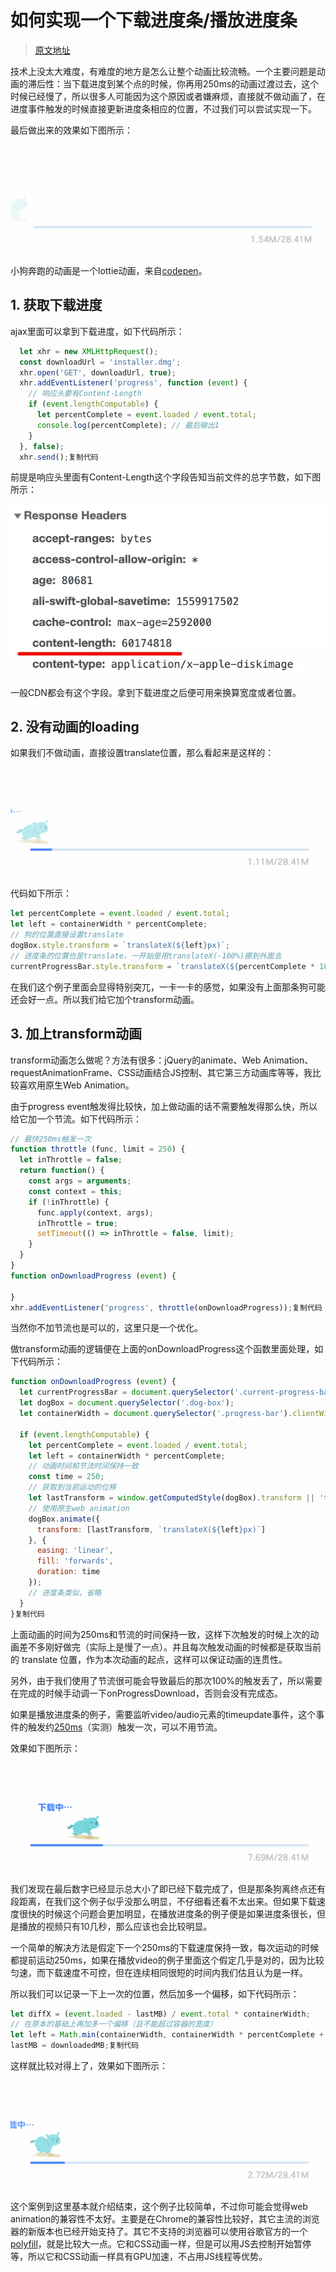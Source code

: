 # 如何实现一个下载进度条/播放进度条

> [原文地址](https://juejin.im/post/5cfcd4c5f265da1bb13f246e)

技术上没太大难度，有难度的地方是怎么让整个动画比较流畅。一个主要问题是动画的滞后性：当下载进度到某个点的时候，你再用250ms的动画过渡过去，这个时候已经慢了，所以很多人可能因为这个原因或者嫌麻烦，直接就不做动画了，在进度事件触发的时候直接更新进度条相应的位置，不过我们可以尝试实现一下。

最后做出来的效果如下图所示：

![img](assets/16b3b9f470f51ca5.gif)

小狗奔跑的动画是一个lottie动画，来自[codepen](https://link.juejin.im/?target=https%3A%2F%2Fcodepen.io%2Fairnan%2Fpen%2FPqerVo)。

## 1. 获取下载进度

ajax里面可以拿到下载进度，如下代码所示：

```js
  let xhr = new XMLHttpRequest();
  const downloadUrl = 'installer.dmg';
  xhr.open('GET', downloadUrl, true);
  xhr.addEventListener('progress', function (event) {
    // 响应头要有Content-Length
    if (event.lengthComputable) {
      let percentComplete = event.loaded / event.total;
      console.log(percentComplete); // 最后输出1
    }
  }, false);
  xhr.send();复制代码
```

前提是响应头里面有Content-Length这个字段告知当前文件的总字节数，如下图所示：

![img](assets/1)

一般CDN都会有这个字段。拿到下载进度之后便可用来换算宽度或者位置。

## 2. 没有动画的loading

如果我们不做动画，直接设置translate位置，那么看起来是这样的：

![img](assets/16b3b9f4722fe254.gif)

代码如下所示：

```js
let percentComplete = event.loaded / event.total;
let left = containerWidth * percentComplete;
// 狗的位置直接设置translate
dogBox.style.transform = `translateX(${left}px)`;
// 进度条的位置也是translate，一开始是用translateX(-100%)挪到外面去
currentProgressBar.style.transform = `translateX(${percentComplete * 100 - 100}%)`;复制代码
```

在我们这个例子里面会显得特别突兀，一卡一卡的感觉，如果没有上面那条狗可能还会好一点。所以我们给它加个transform动画。

## 3. 加上transform动画

transform动画怎么做呢？方法有很多：jQuery的animate、Web Animation、requestAnimationFrame、CSS动画结合JS控制、其它第三方动画库等等，我比较喜欢用原生Web Animation。

由于progress event触发得比较快，加上做动画的话不需要触发得那么快，所以给它加一个节流。如下代码所示：

```js
// 最快250ms触发一次
function throttle (func, limit = 250) {
  let inThrottle = false;
  return function() {
    const args = arguments;
    const context = this;
    if (!inThrottle) {
      func.apply(context, args);
      inThrottle = true;
      setTimeout(() => inThrottle = false, limit);
    }
  }
}
function onDownloadProgress (event) {

}
xhr.addEventListener('progress', throttle(onDownloadProgress));复制代码
```

当然你不加节流也是可以的，这里只是一个优化。

做transform动画的逻辑便在上面的onDownloadProgress这个函数里面处理，如下代码所示：

```js
function onDownloadProgress (event) {
  let currentProgressBar = document.querySelector('.current-progress-bar');
  let dogBox = document.querySelector('.dog-box');
  let containerWidth = document.querySelector('.progress-bar').clientWidth;

  if (event.lengthComputable) {
    let percentComplete = event.loaded / event.total;
    let left = containerWidth * percentComplete;
    // 动画时间和节流时间保持一致
    const time = 250;
    // 获取到当前运动的位移
    let lastTransform = window.getComputedStyle(dogBox).transform || 'translateX(0)';
    // 使用原生web animation
    dogBox.animate({
      transform: [lastTransform, `translateX(${left}px)`]
    }, {
      easing: 'linear',
      fill: 'forwards',
      duration: time
    });
    // 进度条类似，省略
  }
}复制代码
```

上面动画的时间为250ms和节流的时间保持一致，这样下次触发的时候上次的动画差不多刚好做完（实际上是慢了一点）。并且每次触发动画的时候都是获取当前的 translate 位置，作为本次动画的起点，这样可以保证动画的连贯性。

另外，由于我们使用了节流很可能会导致最后的那次100%的触发丢了，所以需要在完成的时候手动调一下onProgressDownload，否则会没有完成态。

如果是播放进度条的例子，需要监听video/audio元素的timeupdate事件，这个事件的触发约[250ms](https://link.juejin.im/?target=https%3A%2F%2Fdeveloper.mozilla.org%2Fzh-CN%2Fdocs%2FWeb%2FAPI%2FHTMLMediaElement%2Ftimeupdate_event)（实测）触发一次，可以不用节流。

效果如下图所示：

![img](assets/16b3b9f472f03c76.gif)

我们发现在最后数字已经显示总大小了即已经下载完成了，但是那条狗离终点还有段距离，在我们这个例子似乎没那么明显，不仔细看还看不太出来。但如果下载速度很快的时候这个问题会更加明显，在播放进度条的例子便是如果进度条很长，但是播放的视频只有10几秒，那么应该也会比较明显。

一个简单的解决方法是假定下一个250ms的下载速度保持一致，每次运动的时候都提前运动250ms，如果在播放video的例子里面这个假定几乎是对的，因为比较匀速，而下载速度不可控，但在连续相同很短的时间内我们估且认为是一样。

所以我们可以记录一下上一次的位置，然后加多一个偏移，如下代码所示：

```js
let diffX = (event.loaded - lastMB) / event.total * containerWidth;
// 在原本的基础上再加多一个偏移（且不能超过容器的宽度）
let left = Math.min(containerWidth, containerWidth * percentComplete + diffX);
lastMB = downloadedMB;复制代码
```

这样就比较对得上了，效果如下图所示：

![img](assets/16b3b9f472431fc5.gif)

这个案例到这里基本就介绍结束，这个例子比较简单，不过你可能会觉得web animation的兼容性不太好。主要是在Chrome的兼容性比较好，其它主流的浏览器的新版本也已经开始支持了。其它不支持的浏览器可以使用谷歌官方的一个[polyfill](https://link.juejin.im/?target=https%3A%2F%2Fgithub.com%2Fweb-animations%2Fweb-animations-js)，就是比较大一点。它和CSS动画一样，但是可以用JS去控制开始暂停等，所以它和CSS动画一样具有GPU加速，不占用JS线程等优势。